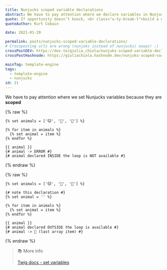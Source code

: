 ```yaml
---
title: Nunjucks scoped variable declarations
abstract: We have to pay attention where we declare variables in Nunjucks, because they are scoped!
quote: If opportunity doesn’t knock, <br class="u-ty-break-t">build a door
quoteAuthor: Kurt Cobain

date: 2021-01-20

permalink: posts/nunjucks-scoped-variable-declarations/
# Crossposting urls are wrong (nunjuks instead of nunjucks) ooops! :)
crossPostDEV: https://dev.to/giulia_chiola/nunjuks-scoped-variable-declarations-59ef
crossPostHashnode: https://giuliachiola.hashnode.dev/nunjuks-scoped-variable-declarations

mainTag: template-engine
tags:
  - template-engine
  - nunjucks
id: 21
---
```


We have to pay attention where we set Nunjucks variables because they are **scoped**

{% raw %}
  ```twig
  {% set animals = ['🐱', '🐶', '🐺'] %}

  {% for item in animals %}
    {% set animal = item %}
  {% endfor %}

  {{ animal }}
  {# animal -> ERROR #}
  {# animal declared INSIDE the loop is NOT available #}
  ```
{% endraw %}

{% raw %}
  ```twig
  {% set animals = ['🐱', '🐶', '🐺'] %}

  {# note this declaration #}
  {% set animal = '' %}

  {% for item in animals %}
    {% set animal = item %}
  {% endfor %}

  {{ animal }}
  {# animal declared OUTSIDE the loop is available #}
  {# animal -> 🐺 (last array item) #}
  ```
{% endraw %}

> 📚 More info
>
> [Twig docs - set variables](https://twig.symfony.com/doc/3.x/tags/set.html)
